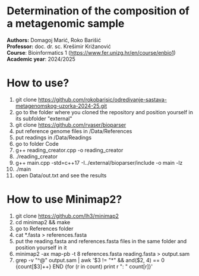 # Determination of the composition of a metagenomic sample

**Authors:** Domagoj Marić, Roko Barišić  
**Professor:** doc. dr. sc. Krešimir Križanović  
**Course**: Bioinformatics 1 (https://www.fer.unizg.hr/en/course/enbio1)  
**Academic year**: 2024/2025

# How to use?

1. git clone https://github.com/rokobarisic/odredivanje-sastava-metagenomskog-uzorka-2024-25.git
2. go to the folder where you cloned the repository and position yourself in its subfolder "external"
3. git clone https://github.com/rvaser/bioparser
4. put reference genome files in /Data/References
5. put readings in /Data/Readings
6. go to folder Code
7. g++ reading_creator.cpp -o reading_creator
8. ./reading_creator
9. g++ main.cpp -std=c++17 -I../external/bioparser/include -o main -lz
10. ./main
11. open Data/out.txt and see the results

# How to use Minimap2?

1. git clone https://github.com/lh3/minimap2
2. cd minimap2 && make
3. go to References folder
4. cat *.fasta > references.fasta
5. put the reading.fasta and references.fasta files in the same folder and position yourself in it
6. minimap2 -ax map-pb -t 8 references.fasta reading.fasta > output.sam
7. grep -v "^@" output.sam | awk '$3 != "*" && and($2, 4) == 0 {count[$3]++} END {for (r in count) print r ": " count[r]}'
